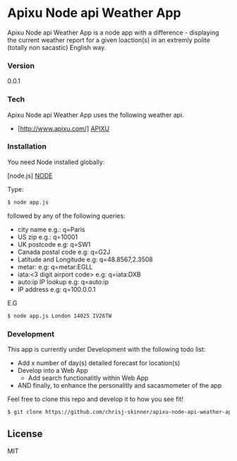 # Apixu Node api Weather App

Apixu Node api Weather App is a node app with a difference - displaying the current weather report for a given loaction(s) in an extremly polite (totally non sacastic) English way.

### Version
0.0.1

### Tech

Apixu Node api Weather App uses the following weather api.

* [http://www.apixu.com/] [APIXU]

### Installation

You need Node installed globally:

[node.js] [NODE]

Type:

```sh
$ node app.js
```

followed by any of the following queries:

  - city name e.g.: q=Paris
  - US zip e.g.: q=10001
  - UK postcode e.g: q=SW1
  - Canada postal code e.g: q=G2J
  - Latitude and Longitude e.g: q=48.8567,2.3508
  - metar:<metar code> e.g: q=metar:EGLL
  - iata:<3 digit airport code> e.g: q=iata:DXB
  - auto:ip IP lookup e.g: q=auto:ip
  - IP address e.g: q=100.0.0.1

E.G

```sh
$ node app.js London 14025 IV26TW
```

### Development

This app is currently under Development with the following todo list:

  - Add x number of day(s) detailed forecast for location(s)
  - Develop into a Web App
    - Add search functionalitly within Web App
  - AND finally, to enhance the personalitly and sacasmometer of the app

Feel free to clone this repo and develop it to how you see fit!

```sh
$ git clone https://github.com/chrisj-skinner/apixu-node-api-weather-app.git
```

License
----

MIT

  [APIXU]: <http://www.apixu.com/>
  [NODE]: <https://nodejs.org/en/>